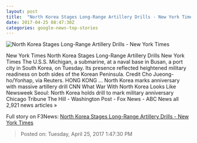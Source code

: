 ```yaml
---
layout: post
title:  "North Korea Stages Long-Range Artillery Drills - New York Times"
date: 2017-04-25 08:47:30Z
categories: google-news-top-stories
---
```


![North Korea Stages Long-Range Artillery Drills - New York Times](https://static01.nyt.com/images/2017/04/26/world/26tensions-1/26tensions-1-facebookJumbo.jpg)

New York Times North Korea Stages Long-Range Artillery Drills New York Times The U.S.S. Michigan, a submarine, at a naval base in Busan, a port city in South Korea, on Tuesday. Its presence reflected heightened military readiness on both sides of the Korean Peninsula. Credit Cho Jueong-ho/Yonhap, via Reuters. HONG KONG ... North Korea marks anniversary with massive artillery drill CNN What War With North Korea Looks Like Newsweek Seoul: North Korea holds drill to mark military anniversary Chicago Tribune The Hill - Washington Post - Fox News - ABC News all 2,921 news articles »


Full story on F3News: [North Korea Stages Long-Range Artillery Drills - New York Times](http://www.f3nws.com/n/4DKADJ)

> Posted on: Tuesday, April 25, 2017 1:47:30 PM
